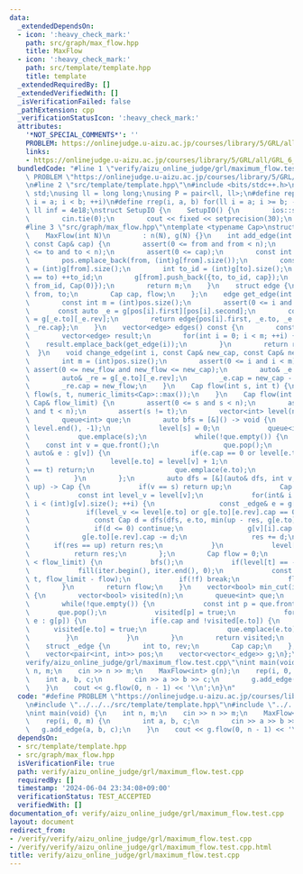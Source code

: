 ```yaml
---
data:
  _extendedDependsOn:
  - icon: ':heavy_check_mark:'
    path: src/graph/max_flow.hpp
    title: MaxFlow
  - icon: ':heavy_check_mark:'
    path: src/template/template.hpp
    title: template
  _extendedRequiredBy: []
  _extendedVerifiedWith: []
  _isVerificationFailed: false
  _pathExtension: cpp
  _verificationStatusIcon: ':heavy_check_mark:'
  attributes:
    '*NOT_SPECIAL_COMMENTS*': ''
    PROBLEM: https://onlinejudge.u-aizu.ac.jp/courses/library/5/GRL/all/GRL_6_A
    links:
    - https://onlinejudge.u-aizu.ac.jp/courses/library/5/GRL/all/GRL_6_A
  bundledCode: "#line 1 \"verify/aizu_online_judge/grl/maximum_flow.test.cpp\"\n#define\
    \ PROBLEM \"https://onlinejudge.u-aizu.ac.jp/courses/library/5/GRL/all/GRL_6_A\"\
    \n#line 2 \"src/template/template.hpp\"\n#include <bits/stdc++.h>\nusing namespace\
    \ std;\nusing ll = long long;\nusing P = pair<ll, ll>;\n#define rep(i, a, b) for(ll\
    \ i = a; i < b; ++i)\n#define rrep(i, a, b) for(ll i = a; i >= b; --i)\nconstexpr\
    \ ll inf = 4e18;\nstruct SetupIO {\n    SetupIO() {\n        ios::sync_with_stdio(0);\n\
    \        cin.tie(0);\n        cout << fixed << setprecision(30);\n    }\n} setup_io;\n\
    #line 3 \"src/graph/max_flow.hpp\"\ntemplate <typename Cap>\nstruct MaxFlow {\n\
    \    MaxFlow(int N)\n        : n(N), g(N) {}\n    int add_edge(int from, int to,\
    \ const Cap& cap) {\n        assert(0 <= from and from < n);\n        assert(0\
    \ <= to and to < n);\n        assert(0 <= cap);\n        const int m = (int)pos.size();\n\
    \        pos.emplace_back(from, (int)g[from].size());\n        const int from_id\
    \ = (int)g[from].size();\n        int to_id = (int)g[to].size();\n        if(from\
    \ == to) ++to_id;\n        g[from].push_back({to, to_id, cap});\n        g[to].push_back({from,\
    \ from_id, Cap(0)});\n        return m;\n    }\n    struct edge {\n        int\
    \ from, to;\n        Cap cap, flow;\n    };\n    edge get_edge(int i) const {\n\
    \        const int m = (int)pos.size();\n        assert(0 <= i and i < m);\n \
    \       const auto _e = g[pos[i].first][pos[i].second];\n        const auto _re\
    \ = g[_e.to][_e.rev];\n        return edge{pos[i].first, _e.to, _e.cap + _re.cap,\
    \ _re.cap};\n    }\n    vector<edge> edges() const {\n        const int m = (int)pos.size();\n\
    \        vector<edge> result;\n        for(int i = 0; i < m; ++i) {\n        \
    \    result.emplace_back(get_edge(i));\n        }\n        return result;\n  \
    \  }\n    void change_edge(int i, const Cap& new_cap, const Cap& new_flow) {\n\
    \        int m = (int)pos.size();\n        assert(0 <= i and i < m);\n       \
    \ assert(0 <= new_flow and new_flow <= new_cap);\n        auto& _e = g[pos[i].first][pos[i].second];\n\
    \        auto& _re = g[_e.to][_e.rev];\n        _e.cap = new_cap - new_flow;\n\
    \        _re.cap = new_flow;\n    }\n    Cap flow(int s, int t) {\n        return\
    \ flow(s, t, numeric_limits<Cap>::max());\n    }\n    Cap flow(int s, int t, const\
    \ Cap& flow_limit) {\n        assert(0 <= s and s < n);\n        assert(0 <= t\
    \ and t < n);\n        assert(s != t);\n        vector<int> level(n), iter(n);\n\
    \        queue<int> que;\n        auto bfs = [&]() -> void {\n            fill(level.begin(),\
    \ level.end(), -1);\n            level[s] = 0;\n            queue<int>().swap(que);\n\
    \            que.emplace(s);\n            while(!que.empty()) {\n            \
    \    const int v = que.front();\n                que.pop();\n                for(const\
    \ auto& e : g[v]) {\n                    if(e.cap == 0 or level[e.to] >= 0) continue;\n\
    \                    level[e.to] = level[v] + 1;\n                    if(e.to\
    \ == t) return;\n                    que.emplace(e.to);\n                }\n \
    \           }\n        };\n        auto dfs = [&](auto& dfs, int v, const Cap&\
    \ up) -> Cap {\n            if(v == s) return up;\n            Cap res = 0;\n\
    \            const int level_v = level[v];\n            for(int& i = iter[v];\
    \ i < (int)g[v].size(); ++i) {\n                const _edge& e = g[v][i];\n  \
    \              if(level_v <= level[e.to] or g[e.to][e.rev].cap == 0) continue;\n\
    \                const Cap d = dfs(dfs, e.to, min(up - res, g[e.to][e.rev].cap));\n\
    \                if(d <= 0) continue;\n                g[v][i].cap += d;\n   \
    \             g[e.to][e.rev].cap -= d;\n                res += d;\n          \
    \      if(res == up) return res;\n            }\n            level[v] = n;\n \
    \           return res;\n        };\n        Cap flow = 0;\n        while(flow\
    \ < flow_limit) {\n            bfs();\n            if(level[t] == -1) break;\n\
    \            fill(iter.begin(), iter.end(), 0);\n            const Cap f = dfs(dfs,\
    \ t, flow_limit - flow);\n            if(!f) break;\n            flow += f;\n\
    \        }\n        return flow;\n    }\n    vector<bool> min_cut(int s) const\
    \ {\n        vector<bool> visited(n);\n        queue<int> que;\n        que.emplace(s);\n\
    \        while(!que.empty()) {\n            const int p = que.front();\n     \
    \       que.pop();\n            visited[p] = true;\n            for(const auto&\
    \ e : g[p]) {\n                if(e.cap and !visited[e.to]) {\n              \
    \      visited[e.to] = true;\n                    que.emplace(e.to);\n       \
    \         }\n            }\n        }\n        return visited;\n    }\n\n   private:\n\
    \    struct _edge {\n        int to, rev;\n        Cap cap;\n    };\n    int n;\n\
    \    vector<pair<int, int>> pos;\n    vector<vector<_edge>> g;\n};\n#line 4 \"\
    verify/aizu_online_judge/grl/maximum_flow.test.cpp\"\nint main(void) {\n    int\
    \ n, m;\n    cin >> n >> m;\n    MaxFlow<int> g(n);\n    rep(i, 0, m) {\n    \
    \    int a, b, c;\n        cin >> a >> b >> c;\n        g.add_edge(a, b, c);\n\
    \    }\n    cout << g.flow(0, n - 1) << '\\n';\n}\n"
  code: "#define PROBLEM \"https://onlinejudge.u-aizu.ac.jp/courses/library/5/GRL/all/GRL_6_A\"\
    \n#include \"../../../src/template/template.hpp\"\n#include \"../../../src/graph/max_flow.hpp\"\
    \nint main(void) {\n    int n, m;\n    cin >> n >> m;\n    MaxFlow<int> g(n);\n\
    \    rep(i, 0, m) {\n        int a, b, c;\n        cin >> a >> b >> c;\n     \
    \   g.add_edge(a, b, c);\n    }\n    cout << g.flow(0, n - 1) << '\\n';\n}"
  dependsOn:
  - src/template/template.hpp
  - src/graph/max_flow.hpp
  isVerificationFile: true
  path: verify/aizu_online_judge/grl/maximum_flow.test.cpp
  requiredBy: []
  timestamp: '2024-06-04 23:34:08+09:00'
  verificationStatus: TEST_ACCEPTED
  verifiedWith: []
documentation_of: verify/aizu_online_judge/grl/maximum_flow.test.cpp
layout: document
redirect_from:
- /verify/verify/aizu_online_judge/grl/maximum_flow.test.cpp
- /verify/verify/aizu_online_judge/grl/maximum_flow.test.cpp.html
title: verify/aizu_online_judge/grl/maximum_flow.test.cpp
---
```

